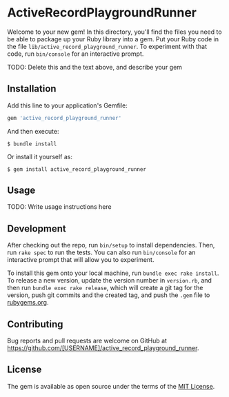 # ActiveRecordPlaygroundRunner

Welcome to your new gem! In this directory, you'll find the files you need to be able to package up your Ruby library into a gem. Put your Ruby code in the file `lib/active_record_playground_runner`. To experiment with that code, run `bin/console` for an interactive prompt.

TODO: Delete this and the text above, and describe your gem

## Installation

Add this line to your application's Gemfile:

```ruby
gem 'active_record_playground_runner'
```

And then execute:

    $ bundle install

Or install it yourself as:

    $ gem install active_record_playground_runner

## Usage

TODO: Write usage instructions here

## Development

After checking out the repo, run `bin/setup` to install dependencies. Then, run `rake spec` to run the tests. You can also run `bin/console` for an interactive prompt that will allow you to experiment.

To install this gem onto your local machine, run `bundle exec rake install`. To release a new version, update the version number in `version.rb`, and then run `bundle exec rake release`, which will create a git tag for the version, push git commits and the created tag, and push the `.gem` file to [rubygems.org](https://rubygems.org).

## Contributing

Bug reports and pull requests are welcome on GitHub at https://github.com/[USERNAME]/active_record_playground_runner.

## License

The gem is available as open source under the terms of the [MIT License](https://opensource.org/licenses/MIT).
